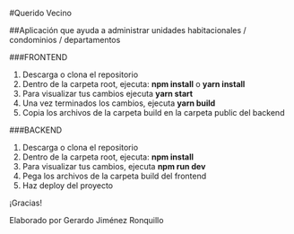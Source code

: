 #Querido Vecino

##Aplicación que ayuda a administrar unidades habitacionales / condominios / departamentos


###FRONTEND

1. Descarga o clona el repositorio
2. Dentro de la carpeta root, ejecuta: **npm install** o **yarn install**
3. Para visualizar tus cambios ejecuta **yarn start**
4. Una vez terminados los cambios, ejecuta **yarn build**
5. Copia los archivos de la carpeta build en la carpeta public del backend

###BACKEND

1. Descarga o clona el repositorio
2. Dentro de la carpeta root, ejecuta: **npm install**
3. Para visualizar tus cambios, ejecuta **npm run dev**
4. Pega los archivos de la carpeta build del frontend
5. Haz deploy del proyecto

¡Gracias!

Elaborado por Gerardo Jiménez Ronquillo
